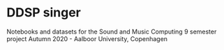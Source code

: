 # DDSP singer
Notebooks and datasets for the Sound and Music Computing 9 semester project
Autumn 2020 - Aalboor University, Copenhagen
